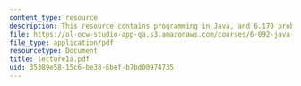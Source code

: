 ```yaml
---
content_type: resource
description: This resource contains programming in Java, and 6.170 problem sets.
file: https://ol-ocw-studio-app-qa.s3.amazonaws.com/courses/6-092-java-preparation-for-6-170-january-iap-2006/35389e5815c6be386befb7bd00974735_lecture1a.pdf
file_type: application/pdf
resourcetype: Document
title: lecture1a.pdf
uid: 35389e58-15c6-be38-6bef-b7bd00974735
---
```

